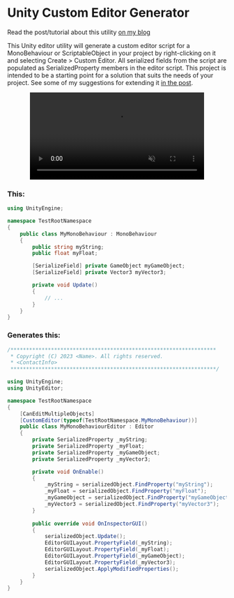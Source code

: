 # Unity Custom Editor Generator
  
Read the post/tutorial about this utility [on my blog](https://owenmagelssen.com/posts/unity-custom-editor-generation/)  

This Unity editor utility will generate a custom editor script for a MonoBehaviour or ScriptableObject in your project by right-clicking on 
it and selecting Create > Custom Editor. All serialized fields from the script are populated as SerializedProperty members in the editor script. 
This project is intended to be a starting point for a solution that suits the needs of your project. See some of my suggestions for extending it 
[in the post](https://owenmagelssen.com/posts/unity-custom-editor-generation/#next-steps).  

<div align="center">
<video width="400" autoplay muted loop playsinline>
<source src="https://user-images.githubusercontent.com/44145090/220857960-da9ec53b-d86e-4c49-9222-0935f9e3fabc.mp4" type="video/mp4">
</video>
</div>  

### This:

```c#
using UnityEngine;

namespace TestRootNamespace
{
    public class MyMonoBehaviour : MonoBehaviour
    {
        public string myString;
        public float myFloat;

        [SerializeField] private GameObject myGameObject;
        [SerializeField] private Vector3 myVector3;

        private void Update()
        {
            // ...
        }
    }
}
```  

### Generates this:  

```c#
/******************************************************************
 * Copyright (C) 2023 <Name>. All rights reserved.
 * <ContactInfo>
 ******************************************************************/

using UnityEngine;
using UnityEditor;

namespace TestRootNamespace
{
    [CanEditMultipleObjects]
    [CustomEditor(typeof(TestRootNamespace.MyMonoBehaviour))]
    public class MyMonoBehaviourEditor : Editor
    {
        private SerializedProperty _myString;
        private SerializedProperty _myFloat;
        private SerializedProperty _myGameObject;
        private SerializedProperty _myVector3;

        private void OnEnable()
        {
            _myString = serializedObject.FindProperty("myString");
            _myFloat = serializedObject.FindProperty("myFloat");
            _myGameObject = serializedObject.FindProperty("myGameObject");
            _myVector3 = serializedObject.FindProperty("myVector3");
        }
        
        public override void OnInspectorGUI()
        {
            serializedObject.Update();
            EditorGUILayout.PropertyField(_myString);
            EditorGUILayout.PropertyField(_myFloat);
            EditorGUILayout.PropertyField(_myGameObject);
            EditorGUILayout.PropertyField(_myVector3);
            serializedObject.ApplyModifiedProperties();
        }
    }
}
```
